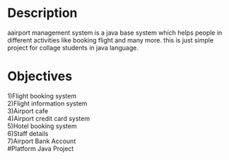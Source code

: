 # Description
aairport management system is a java base system which helps people in different activities like booking flight and many more. 
this is just simple project for collage students in java language.
# Objectives
1)Flight booking system<br />
2)Flight information system<br />
3)Airport cafe<br />
4)Airport credit card system<br />
5)Hotel booking system<br />
6)Staff details<br />
7)Airport Bank Account<br />
#Platform
Java Project
